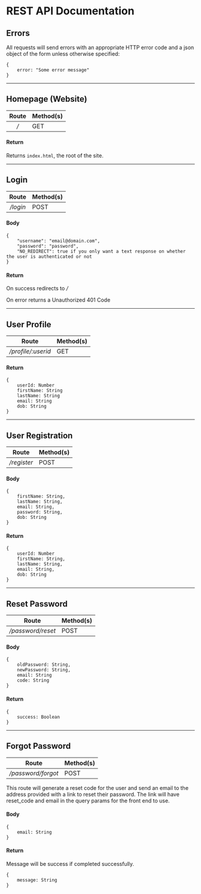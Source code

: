 # REST API Documentation

## Errors
All requests will send errors with an appropriate HTTP error code and a json object of the form unless otherwise specified: 
```
{
    error: "Some error message"
}
```
_____

## Homepage (Website)

Route | Method(s)
:---: | ---
*/* | GET
#### Return
Returns ```index.html```, the root of the site.


____

## Login

Route | Method(s)
:---: | ---
*/login* | POST
#### Body
```
{
    "username": "email@domain.com",
    "password": "password",
    "NO_REDIRECT": true if you only want a text response on whether the user is authenticated or not
}
```

#### Return
On success redirects to */*

On error returns a Unauthorized 401 Code

___

## User Profile

Route | Method(s)
:---: | ---
*/profile/:userid* | GET

#### Return
```
{
    userId: Number
    firstName: String
    lastName: String
    email: String
    dob: String
}
```

_____

## User Registration
Route | Method(s)
:---: | ---
*/register* | POST

#### Body
```
{
    firstName: String,
    lastName: String,
    email: String,
    password: String,
    dob: String
}
```

#### Return
```
{
    userId: Number
    firstName: String,
    lastName: String,
    email: String,
    dob: String
}
```
_____

## Reset Password
Route | Method(s)
:---: | ---
*/password/reset* | POST

#### Body
```
{
    oldPassword: String,
    newPassword: String,
    email: String
    code: String
}
```

#### Return
```
{
    success: Boolean
}
```

_____

## Forgot Password
Route | Method(s)
:---: | ---
*/password/forgot* | POST

This route will generate a reset code for the user and send an email to the address provided with a link to reset their password. The link will have reset_code and email in the query params for the front end to use.

#### Body
```
{
    email: String
}
```

#### Return
Message will be success if completed successfully.
```
{
    message: String
}
```
